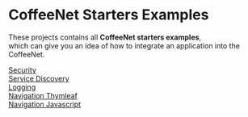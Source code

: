 # CoffeeNet Starters Examples

These projects contains all **CoffeeNet starters examples**,  
which can give you an idea of how to integrate an application into the CoffeeNet.

[Security](./starter-security-example/README.md)  
[Service Discovery](./starter-duscovery-example/README.md)  
[Logging](./starter-logging-example/README.md)  
[Navigation Thymleaf](./starter-navigation-thymeleaf-example/README.md)  
[Navigation Javascript](./starter-navigation-javascript-example/README.md)